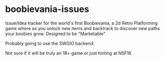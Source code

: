 # boobievania-issues
Issue/Idea tracker for the world's first Boobievania, a 2d Retro Platforming game where as you unlock new items and backtrack to discover new paths your boobies grow. Designed to be "Marketable"

Probably going to use the SWGIO backend. 

Not sure if it will be truly an 18+ game or just hinting at NSFW.
